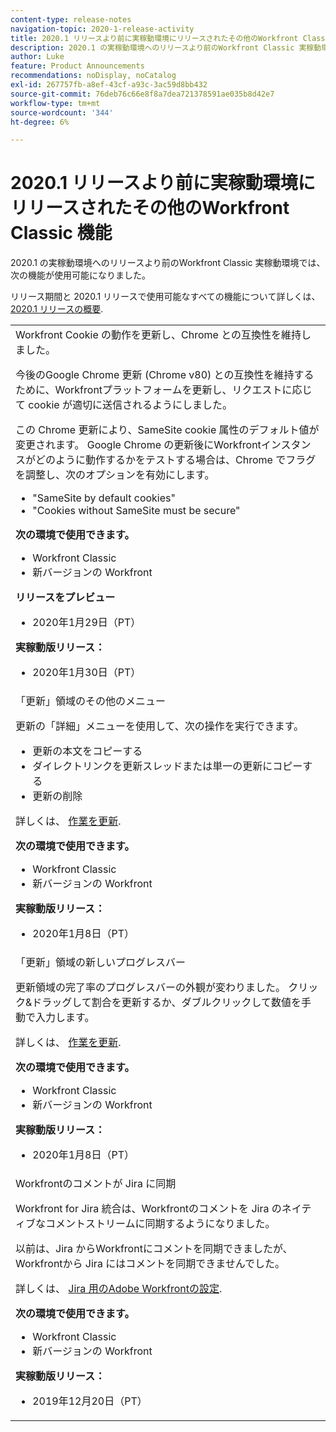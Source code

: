 ```yaml
---
content-type: release-notes
navigation-topic: 2020-1-release-activity
title: 2020.1 リリースより前に実稼動環境にリリースされたその他のWorkfront Classic 機能
description: 2020.1 の実稼動環境へのリリースより前のWorkfront Classic 実稼動環境では、次の機能が使用可能になりました。
author: Luke
feature: Product Announcements
recommendations: noDisplay, noCatalog
exl-id: 267757fb-a8ef-43cf-a93c-3ac59d8bb432
source-git-commit: 76deb76c66e8f8a7dea721378591ae035b8d42e7
workflow-type: tm+mt
source-wordcount: '344'
ht-degree: 6%

---
```


# 2020.1 リリースより前に実稼動環境にリリースされたその他のWorkfront Classic 機能

2020.1 の実稼動環境へのリリースより前のWorkfront Classic 実稼動環境では、次の機能が使用可能になりました。

リリース期間と 2020.1 リリースで使用可能なすべての機能について詳しくは、 [2020.1 リリースの概要](../../../product-announcements/product-releases/2020.1-release-activity/2020.1-release-overview.md).

<table style="table-layout:auto"> 
 <col> 
 <tbody> 
  <tr data-mc-conditions=""> 
   <td> Workfront Cookie の動作を更新し、Chrome との互換性を維持しました。 <p>今後のGoogle Chrome 更新 (Chrome v80) との互換性を維持するために、Workfrontプラットフォームを更新し、リクエストに応じて cookie が適切に送信されるようにしました。 </p> <p>この Chrome 更新により、SameSite cookie 属性のデフォルト値が変更されます。 Google Chrome の更新後にWorkfrontインスタンスがどのように動作するかをテストする場合は、Chrome でフラグを調整し、次のオプションを有効にします。 </p> 
    <ul> 
     <li>"SameSite by default cookies" </li> 
     <li>"Cookies without SameSite must be secure"</li> 
    </ul> 
    <div class="workfront_plans"> 
     <p><strong>次の環境で使用できます。</strong> </p> 
     <ul> 
      <li>Workfront Classic</li> 
      <li>新バージョンの Workfront</li> 
     </ul> 
     <p><strong>リリースをプレビュー</strong> </p> 
     <ul> 
      <li>2020年1月29日（PT）</li> 
     </ul> 
     <p><strong>実稼動版リリース：</strong> </p> 
     <ul> 
      <li> 2020年1月30日（PT）</li> 
     </ul> 
    </div> </td> 
  </tr> 
  <tr> 
   <td>「更新」領域のその他のメニュー <p>更新の「詳細」メニューを使用して、次の操作を実行できます。</p> 
    <ul> 
     <li>更新の本文をコピーする</li> 
     <li>ダイレクトリンクを更新スレッドまたは単一の更新にコピーする</li> 
     <li>更新の削除</li> 
    </ul> <p>詳しくは、 <a href="../../../workfront-basics/updating-work-items-and-viewing-updates/update-work.md" class="MCXref xref" xrefformat="{para}">作業を更新</a>.</p> 
    <div class="workfront_plans"> 
     <p><strong>次の環境で使用できます。</strong> </p> 
     <ul> 
      <li>Workfront Classic</li> 
      <li>新バージョンの Workfront</li> 
     </ul> 
     <p><strong>実稼動版リリース：</strong> </p> 
     <ul> 
      <li> 2020年1月8日（PT）</li> 
     </ul> 
    </div> </td> 
  </tr> 
  <tr data-mc-conditions=""> 
   <td>「更新」領域の新しいプログレスバー <p>更新領域の完了率のプログレスバーの外観が変わりました。 クリック&amp;ドラッグして割合を更新するか、ダブルクリックして数値を手動で入力します。</p> <p>詳しくは、 <a href="../../../workfront-basics/updating-work-items-and-viewing-updates/update-work.md" class="MCXref xref" xrefformat="{para}">作業を更新</a>.</p> 
    <div class="workfront_plans"> 
     <p><strong>次の環境で使用できます。</strong> </p> 
     <ul> 
      <li>Workfront Classic</li> 
      <li>新バージョンの Workfront</li> 
     </ul> 
     <p><strong>実稼動版リリース：</strong> </p> 
     <ul> 
      <li> 2020年1月8日（PT）</li> 
     </ul> 
    </div> </td> 
  </tr> 
  <tr> 
   <td> Workfrontのコメントが Jira に同期 <p>Workfront for Jira 統合は、Workfrontのコメントを Jira のネイティブなコメントストリームに同期するようになりました。</p> <p>以前は、Jira からWorkfrontにコメントを同期できましたが、Workfrontから Jira にはコメントを同期できませんでした。 </p> <p>詳しくは、 <a href="../../../workfront-integrations-and-apps/use-workfront-with-jira/configure-workfront-for-jira.md" class="MCXref xref" xrefformat="{para}">Jira 用のAdobe Workfrontの設定</a>.</p> 
    <div class="workfront_plans"> 
     <p><strong>次の環境で使用できます。</strong> </p> 
     <ul> 
      <li>Workfront Classic</li> 
      <li>新バージョンの Workfront</li> 
     </ul> 
     <p><strong>実稼動版リリース：</strong> </p> 
     <ul> 
      <li> 2019年12月20日（PT）</li> 
     </ul> 
    </div> </td> 
  </tr> 
 </tbody> 
</table>
